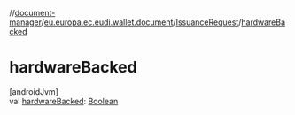 //[document-manager](../../../index.md)/[eu.europa.ec.eudi.wallet.document](../index.md)/[IssuanceRequest](index.md)/[hardwareBacked](hardware-backed.md)

# hardwareBacked

[androidJvm]\
val [hardwareBacked](hardware-backed.md): [Boolean](https://kotlinlang.org/api/latest/jvm/stdlib/kotlin/-boolean/index.html)
